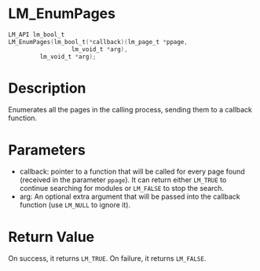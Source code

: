 # LM_EnumPages

```c
LM_API lm_bool_t
LM_EnumPages(lm_bool_t(*callback)(lm_page_t *ppage,
                  lm_void_t *arg),
         lm_void_t *arg);
```

# Description

Enumerates all the pages in the calling process, sending them to a callback function.

# Parameters

- callback: pointer to a function that will be called for every page found (received in the parameter `ppage`). It can return either `LM_TRUE` to continue searching for modules or `LM_FALSE` to stop the search.
- arg: An optional extra argument that will be passed into the callback function (use `LM_NULL` to ignore it).

# Return Value

On success, it returns `LM_TRUE`. On failure, it returns `LM_FALSE`.

